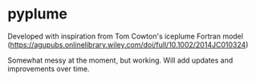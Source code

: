 # pyplume
Developed with inspiration from Tom Cowton's iceplume Fortran model (https://agupubs.onlinelibrary.wiley.com/doi/full/10.1002/2014JC010324)

Somewhat messy at the moment, but working. Will add updates and improvements over time.
